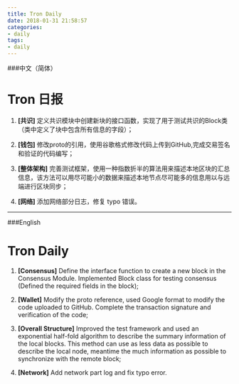 ```yaml
---
title: Tron Daily
date: 2018-01-31 21:58:57
categories:
- daily
tags:
- daily
---
```

###中文（简体）
# Tron 日报


1. **[共识]** 定义共识模块中创建新块的接口函数，实现了用于测试共识的Block类（类中定义了块中包含所有信息的字段）；

2. **[钱包]** 修改proto的引用，使用谷歌格式修改代码上传到GitHub,完成交易签名和验证的代码编写；

3. **[整体架构]** 完善测试框架，使用一种指数折半的算法用来描述本地区块的汇总信息，该方法可以用尽可能小的数据来描述本地节点尽可能多的信息用以与远端进行区块同步；

4. **[网络]** 添加网络部分日志，修复 typo 错误。

------------------------------------------------------------------------------

###English
# Tron Daily


1. **[Consensus]** Define the interface function to create a new block in the Consensus Module. Implemented Block class for testing consensus (Defined the required fields in the block);

2. **[Wallet]** Modify the proto reference, used Google format to modify the code uploaded to GitHub. Complete the transaction signature and verification of the code;

3. **[Overall Structure]** Improved the test framework and used an exponential half-fold algorithm to describe the summary information of the local blocks. This method can use as less data as possible to describe the local node, meantime the much information as possible to synchronize with the remote block;

4. **[Network]** Add network part log and fix typo error.

